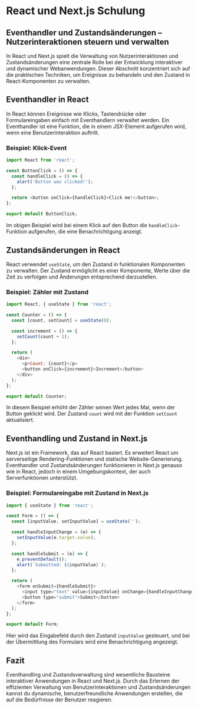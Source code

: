 
# React und Next.js Schulung

## Eventhandler und Zustandsänderungen – Nutzerinteraktionen steuern und verwalten

In React und Next.js spielt die Verwaltung von Nutzerinteraktionen und Zustandsänderungen eine zentrale Rolle bei der Entwicklung interaktiver und dynamischer Webanwendungen. Dieser Abschnitt konzentriert sich auf die praktischen Techniken, um Ereignisse zu behandeln und den Zustand in React-Komponenten zu verwalten.

## Eventhandler in React

In React können Ereignisse wie Klicks, Tastendrücke oder Formulareingaben einfach mit Eventhandlern verwaltet werden. Ein Eventhandler ist eine Funktion, die in einem JSX-Element aufgerufen wird, wenn eine Benutzerinteraktion auftritt.

### Beispiel: Klick-Event

```javascript
import React from 'react';

const ButtonClick = () => {
  const handleClick = () => {
    alert('Button was clicked!');
  };

  return <button onClick={handleClick}>Click me!</button>;
};

export default ButtonClick;
```

Im obigen Beispiel wird bei einem Klick auf den Button die `handleClick`-Funktion aufgerufen, die eine Benachrichtigung anzeigt.

## Zustandsänderungen in React

React verwendet `useState`, um den Zustand in funktionalen Komponenten zu verwalten. Der Zustand ermöglicht es einer Komponente, Werte über die Zeit zu verfolgen und Änderungen entsprechend darzustellen.

### Beispiel: Zähler mit Zustand

```javascript
import React, { useState } from 'react';

const Counter = () => {
  const [count, setCount] = useState(0);

  const increment = () => {
    setCount(count + 1);
  };

  return (
    <div>
      <p>Count: {count}</p>
      <button onClick={increment}>Increment</button>
    </div>
  );
};

export default Counter;
```

In diesem Beispiel erhöht der Zähler seinen Wert jedes Mal, wenn der Button geklickt wird. Der Zustand `count` wird mit der Funktion `setCount` aktualisiert.

## Eventhandling und Zustand in Next.js

Next.js ist ein Framework, das auf React basiert. Es erweitert React um serverseitige Rendering-Funktionen und statische Website-Generierung. Eventhandler und Zustandsänderungen funktionieren in Next.js genauso wie in React, jedoch in einem Umgebungskontext, der auch Serverfunktionen unterstützt.

### Beispiel: Formulareingabe mit Zustand in Next.js

```javascript
import { useState } from 'react';

const Form = () => {
  const [inputValue, setInputValue] = useState('');

  const handleInputChange = (e) => {
    setInputValue(e.target.value);
  };

  const handleSubmit = (e) => {
    e.preventDefault();
    alert(`Submitted: ${inputValue}`);
  };

  return (
    <form onSubmit={handleSubmit}>
      <input type="text" value={inputValue} onChange={handleInputChange} />
      <button type="submit">Submit</button>
    </form>
  );
};

export default Form;
```

Hier wird das Eingabefeld durch den Zustand `inputValue` gesteuert, und bei der Übermittlung des Formulars wird eine Benachrichtigung angezeigt.

## Fazit

Eventhandling und Zustandsverwaltung sind wesentliche Bausteine interaktiver Anwendungen in React und Next.js. Durch das Erlernen der effizienten Verwaltung von Benutzerinteraktionen und Zustandsänderungen kannst du dynamische, benutzerfreundliche Anwendungen erstellen, die auf die Bedürfnisse der Benutzer reagieren.
